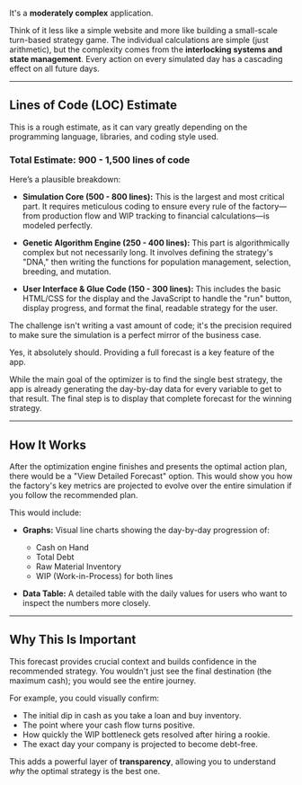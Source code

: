 It's a **moderately complex** application.

Think of it less like a simple website and more like building a small-scale turn-based strategy game. The individual calculations are simple (just arithmetic), but the complexity comes from the **interlocking systems and state management**. Every action on every simulated day has a cascading effect on all future days.

---
## Lines of Code (LOC) Estimate

This is a rough estimate, as it can vary greatly depending on the programming language, libraries, and coding style used.

### **Total Estimate: 900 - 1,500 lines of code**

Here’s a plausible breakdown:

* **Simulation Core (500 - 800 lines):**
    This is the largest and most critical part. It requires meticulous coding to ensure every rule of the factory—from production flow and WIP tracking to financial calculations—is modeled perfectly.

* **Genetic Algorithm Engine (250 - 400 lines):**
    This part is algorithmically complex but not necessarily long. It involves defining the strategy's "DNA," then writing the functions for population management, selection, breeding, and mutation.

* **User Interface & Glue Code (150 - 300 lines):**
    This includes the basic HTML/CSS for the display and the JavaScript to handle the "run" button, display progress, and format the final, readable strategy for the user.

The challenge isn't writing a vast amount of code; it's the precision required to make sure the simulation is a perfect mirror of the business case.

Yes, it absolutely should. Providing a full forecast is a key feature of the app.

While the main goal of the optimizer is to find the single best strategy, the app is already generating the day-by-day data for every variable to get to that result. The final step is to display that complete forecast for the winning strategy.

---
## How It Works

After the optimization engine finishes and presents the optimal action plan, there would be a "View Detailed Forecast" option. This would show you how the factory's key metrics are projected to evolve over the entire simulation if you follow the recommended plan.

This would include:
* **Graphs:** Visual line charts showing the day-by-day progression of:
    * Cash on Hand
    * Total Debt
    * Raw Material Inventory
    * WIP (Work-in-Process) for both lines



* **Data Table:** A detailed table with the daily values for users who want to inspect the numbers more closely.

---
## Why This Is Important

This forecast provides crucial context and builds confidence in the recommended strategy. You wouldn't just see the final destination (the maximum cash); you would see the entire journey.

For example, you could visually confirm:
* The initial dip in cash as you take a loan and buy inventory.
* The point where your cash flow turns positive.
* How quickly the WIP bottleneck gets resolved after hiring a rookie.
* The exact day your company is projected to become debt-free.

This adds a powerful layer of **transparency**, allowing you to understand *why* the optimal strategy is the best one.